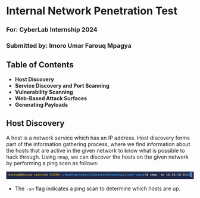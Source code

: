 # Internal Network Penetration Test

### For: CyberLab Internship 2024

### Submitted by: Imoro Umar Farouq Mpagya

## Table of Contents
- **Host Discovery**
- **Service Discovery and Port Scanning**
- **Vulnerability Scanning**
- **Web-Based Attack Surfaces**
- **Generating Payloads**


## Host Discovery
A host is a network service which has an IP address. Host discovery forms part of the information gathering process, where we find information about the hosts that are active in the given network to know what is possible to hack through.
Using `nmap`, we can discover the hosts on the given network by performing a ping scan as follows:

![](https://github.com/Farrhouq/Inpt-report/blob/main/images/1.png)

- The `-sn` flag indicates a ping scan to determine which hosts are up.
